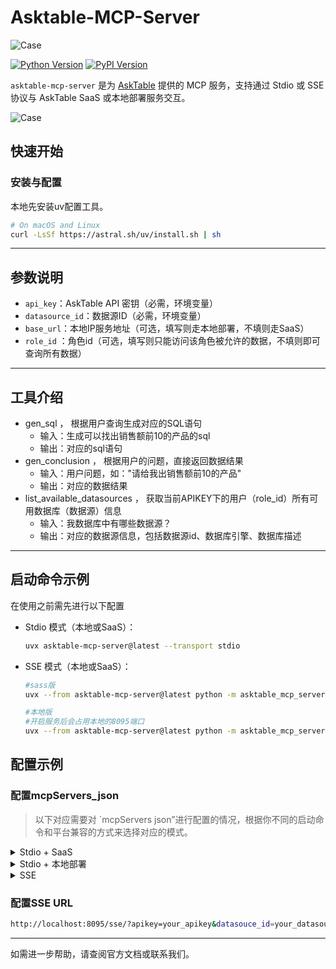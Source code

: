 # Asktable-MCP-Server
![Case](https://s3.bmp.ovh/imgs/2025/07/02/a16c161e3570120b.png )

[![Python Version](https://img.shields.io/badge/python-3.10+-blue.svg)](https://www.python.org/)
[![PyPI Version](https://img.shields.io/pypi/v/asktable-mcp-server.svg)](https://pypi.org/project/asktable-mcp-server/)



`asktable-mcp-server` 是为 [AskTable](https://www.asktable.com/) 提供的 MCP 服务，支持通过 Stdio 或 SSE 协议与 AskTable SaaS 或本地部署服务交互。


![Case](https://s3.bmp.ovh/imgs/2025/07/02/7de2a851031f6913.png)
## 快速开始

### 安装与配置
本地先安装uv配置工具。
```bash
# On macOS and Linux
curl -LsSf https://astral.sh/uv/install.sh | sh
```

---

## 参数说明

- `api_key`：AskTable API 密钥（必需，环境变量）
- `datasource_id`：数据源ID（必需，环境变量）
- `base_url`：本地IP服务地址（可选，填写则走本地部署，不填则走SaaS）
- `role_id` ：角色id（可选，填写则只能访问该角色被允许的数据，不填则即可查询所有数据）

---

## 工具介绍
 - gen_sql ， 根据用户查询生成对应的SQL语句
   - 输入：生成可以找出销售额前10的产品的sql
   - 输出：对应的sql语句
 - gen_conclusion ， 根据用户的问题，直接返回数据结果
   - 输入：用户问题，如："请给我出销售额前10的产品"
   - 输出：对应的数据结果
 - list_available_datasources ， 获取当前APIKEY下的用户（role_id）所有可用数据库（数据源）信息
   - 输入：我数据库中有哪些数据源？
   - 输出：对应的数据源信息，包括数据源id、数据库引擎、数据库描述

---
## 启动命令示例
在使用之前需先进行以下配置

- Stdio 模式（本地或SaaS）：
  ```bash
  uvx asktable-mcp-server@latest --transport stdio
  ```

- SSE 模式（本地或SaaS）：
  ```bash
  #sass版
  uvx --from asktable-mcp-server@latest python -m asktable_mcp_server.sse_server
  ```
  ```bash
  #本地版
  #开启服务后会占用本地的8095端口
  uvx --from asktable-mcp-server@latest python -m asktable_mcp_server.sse_server --base_url http://your_local_ip:port/api
  ```
  


## 配置示例

### 配置mcpServers_json
>以下对应需要对 `mcpServers json”进行配置的情况，根据你不同的启动命令和平台兼容的方式来选择对应的模式。
<details>
<summary>Stdio + SaaS</summary>

```json
{
  "mcpServers": {
    "asktable-mcp-server": {
      "command": "uvx",
      "args": ["asktable-mcp-server@latest"],
      "env": {
        "api_key": "your_api_key",            // 必填
        "datasource_id": "your_datasource_id", // 必填
        // "role_id": "your_role_id"           // 可选：如需限定角色权限，请填写
      }
    }
  }
}
```
</details>

<details>
<summary>Stdio + 本地部署</summary>

```json
{
  "mcpServers": {
    "asktable-mcp-server": {
      "command": "uvx",
      "args": ["asktable-mcp-server@latest"],
      "env": {
        "api_key": "your_api_key",           // 必填
        "datasource_id": "your_datasource_id",// 必填
        "base_url": "http://your_local_ip:port/api", // 必填
        // "role_id": "your_role_id"           // 可选：如需限定角色权限，请填写
      }
    }
  }
}
```
</details>

<details>
<summary>SSE</summary>

```json
{
  "mcpServers": {    
    "asktable-mcp-server": {
      // role_id 为可选参数，不指定则使用默认权限
      "url": "http://localhost:8095/sse/?apikey=your_apikey&datasouce_id=your_datasouce_id&role_id=your_role_id",
      "headers": {},
      "timeout": 300,
      "sse_read_timeout": 300
    }
  }
}
```
</details>


### 配置SSE URL
```bash
http://localhost:8095/sse/?apikey=your_apikey&datasouce_id=your_datasouce_id
```
---

如需进一步帮助，请查阅官方文档或联系我们。
